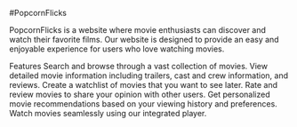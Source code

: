 #PopcornFlicks

PopcornFlicks is a website where movie enthusiasts can discover and watch their favorite films. Our website is designed to provide an easy and enjoyable experience for users who love watching movies.

Features
Search and browse through a vast collection of movies.
View detailed movie information including trailers, cast and crew information, and reviews.
Create a watchlist of movies that you want to see later.
Rate and review movies to share your opinion with other users.
Get personalized movie recommendations based on your viewing history and preferences.
Watch movies seamlessly using our integrated player.
